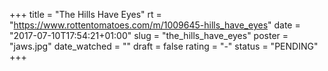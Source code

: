 +++
title = "The Hills Have Eyes"
rt = "https://www.rottentomatoes.com/m/1009645-hills_have_eyes"
date = "2017-07-10T17:54:21+01:00"
slug = "the_hills_have_eyes"
poster = "jaws.jpg"
date_watched = ""
draft = false
rating = "-"
status = "PENDING"
+++